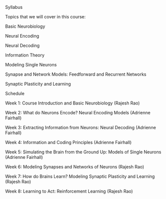 Syllabus

Topics that we will cover in this course:

Basic Neurobiology

Neural Encoding

Neural Decoding

Information Theory

Modeling Single Neurons

Synapse and Network Models: Feedforward and Recurrent Networks

Synaptic Plasticity and Learning

Schedule

Week 1: Course Introduction and Basic Neurobiology (Rajesh Rao)

Week 2: What do Neurons Encode? Neural Encoding Models (Adrienne Fairhall)

Week 3: Extracting Information from Neurons: Neural Decoding (Adrienne Fairhall)

Week 4: Information and Coding Principles (Adrienne Fairhall)

Week 5: Simulating the Brain from the Ground Up: Models of Single Neurons (Adrienne Fairhall)

Week 6: Modeling Synapses and Networks of Neurons (Rajesh Rao)

Week 7: How do Brains Learn? Modeling Synaptic Plasticity and Learning (Rajesh Rao)

Week 8: Learning to Act: Reinforcement Learning (Rajesh Rao)
